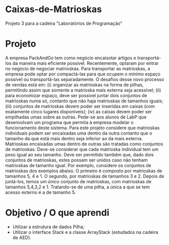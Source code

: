 # Caixas-de-Matrioskas
Projeto 3 para a cadeira "Laboratórios de Programação"
# Projeto
A empresa PackAndGo tem como negócio encaixotar artigos e transportá-los da maneira mais eficiente possível. Recentemente, optaram por entrar no negócio de negociar matrioskas. 
Para transportar as matrioskas, a empresa pode optar por compactá-las para que ocupem o mínimo espaço possível ou transportá-las separadamente.
O desafios desse novo processo de vendas está em: 
(i) organizar as matrioskas na forma de pilhas, permitindo assim que somente a matrioska mais externa seja acessível;
(ii) para economizar espaço, deve ser possível juntar dois conjuntos de matrioskas numa só, contanto que não haja matrioskas de tamanhos iguais;
(iii) conjuntos de matrioskas devem poder ser inseridas em caixas (com exatamente cinco lugares disponíveis);
(iv) as caixas devem poder ser empilhadas umas sobre as outras.
Pede-se aos alunos de LabP que desenvolvam um programa que permita à empresa modelar o funcionamento deste sistema.
Para este projeto considere que matrioskas individuais podem ser encaixadas uma dentro da outra contanto que o tamanho da que está mais dentro seja inferior ao da mais externa. 
Matrioskas encaixadas umas dentro de outras são tratadas como conjuntos de matrioskas. 
Deve-se considerar que cada matrioska individual tem um peso igual ao seu tamanho.
Deve ser permitido também que, dado dois conjuntos de matrioskas, estes possam ser unidos caso não tenham matrioskas de tamanho igual. 
Por exemplo, considere os conjuntos de matrioskas dos exemplos abaixo. 
O primeiro é composto por matrioskas de tamanhos 5, 4 e 1. 
O segundo, por matrioskas de tamanhos 3 e 2. Depois de juntá-los, temos um único conjunto de matrioskas, com matrioskas de tamanhos 5,4,3,2 e 1.
Tratando-se de uma pilha, a única a que se tem acesso externo é a de tamanho 5.
# Objetivo / O que aprendi
- Utilizar a estrutura de dados Pilha;
- Utilizar o interface Stack e a classe ArrayStack (estudados na cadeira de AED).
